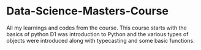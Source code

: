 # Data-Science-Masters-Course
All my learnings and codes from the course.
This course starts with the basics of python
D1 was introduction to Python and the various types of objects were introduced along with typecasting and some basic functions.
